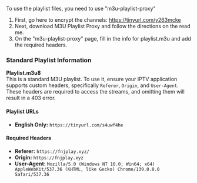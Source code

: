To use the playlist files, you need to use "m3u-playlist-proxy"
1. First, go here to encrypt the channels: https://tinyurl.com/y263mcke
2. Next, download M3U Playlist Proxy and follow the directions on the read me. 
3. On the "m3u-playlist-proxy" page, fill in the info for playlist.m3u and add the required headers.

### Standard Playlist Information

**Playlist.m3u8**  
This is a standard M3U playlist. To use it, ensure your IPTV application supports custom headers, specifically `Referer`, `Origin`, and `User-Agent`. These headers are required to access the streams, and omitting them will result in a 403 error.

#### Playlist URLs
- **English Only:** `https://tinyurl.com/s4uwf4he`

#### Required Headers
- **Referer:** `https://fnjplay.xyz/`
- **Origin:** `https://fnjplay.xyz`
- **User-Agent:** `Mozilla/5.0 (Windows NT 10.0; Win64; x64) AppleWebKit/537.36 (KHTML, like Gecko) Chrome/139.0.0.0 Safari/537.36`
